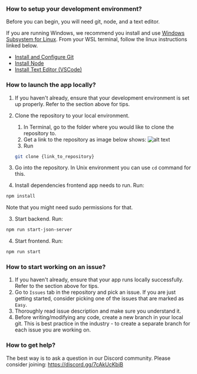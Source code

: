 ### How to setup your development environment?
Before you can begin, you will need git, node, and a text editor. 

If you are running Windows, we recommend you install and use [Windows Subsystem for Linux](https://docs.microsoft.com/en-us/windows/wsl/about). From your WSL terminal, follow the linux instructions linked below.

- [Install and Configure Git](https://www.theodinproject.com/lessons/foundations-setting-up-git)
- [Install Node](https://www.theodinproject.com/lessons/foundations-installing-node-js)
- [Install Text Editor (VSCode)](https://www.theodinproject.com/lessons/foundations-text-editors#vscode-installation)


### How to launch the app locally?
1. If you haven't already, ensure that your development environment is set up properly. Refer to the section above for tips.
2. Clone the repository to your local environment.
   1. In Terminal, go to the folder where you would like to clone the repository to.
   2. Get a link to the repository as image below shows:
      ![alt text](https://i.imgur.com/ZPYKL1y.png)
   3. Run
   ```bash
   git clone {link_to_repository}
   ```

3. Go into the repository. In Unix environment you can use `cd` command for this.
4. Install dependencies frontend app needs to run. Run:
```bash
npm install
```

Note that you might need sudo permissions for that.

3. Start backend. Run:
```bash
npm run start-json-server
```

4. Start frontend. Run:
```bash
npm run start
```

### How to start working on an issue?

1. If you haven't already, ensure that your app runs locally successfully. Refer to the section above for tips.
2. Go to `Issues` tab in the repository and pick an issue. If you are just getting started, consider picking one of the issues that are marked as `Easy`.
3. Thoroughly read issue description and make sure you understand it.
4. Before writing/modifying any code, create a new branch in your local git. This is best practice in the industry - to create a separate branch for each issue you are working on.

### How to get help?

The best way is to ask a question in our Discord community.
Please consider joining: https://discord.gg/7cAkUcKbjB
